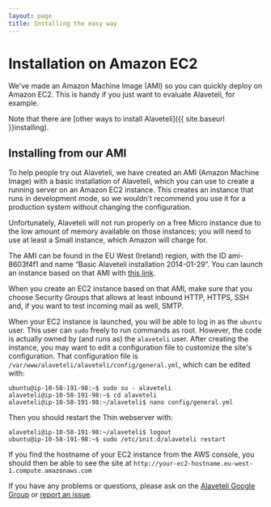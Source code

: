 ```yaml
---
layout: page
title: Installing the easy way
---
```


# Installation on Amazon EC2

<p class="lead">
	We've made an Amazon Machine Image (AMI) so you can quickly deploy on Amazon EC2. This is handy if you just want to evaluate Alaveteli, for example. 
</p>

Note that there are [other ways to install Alaveteli]({{ site.baseurl }}installing).

## Installing from our AMI 

To help people try out Alaveteli, we have created an AMI (Amazon Machine Image)
with a basic installation of Alaveteli, which you can use to create a running
server on an Amazon EC2 instance. This creates an instance that runs in
development mode, so we wouldn't recommend you use it for a production system
without changing the configuration.

Unfortunately, Alaveteli will not run properly on a free Micro
instance due to the low amount of memory available on those
instances; you will need to use at least a Small instance, which
Amazon will charge for.

The AMI can be found in the EU West (Ireland) region, with the ID ami-8603f4f1
and name “Basic Alaveteli installation 2014-01-29”. You can launch an instance
based on that AMI with [this
link](https://console.aws.amazon.com/ec2/home?region=eu-west-1#launchAmi=ami-8603f4f1).

When you create an EC2 instance based on that AMI, make sure that you choose
Security Groups that allows at least inbound HTTP, HTTPS, SSH and, if you want
to test incoming mail as well, SMTP.

When your EC2 instance is launched, you will be able to log in as the `ubuntu`
user. This user can `sudo` freely to run commands as root. However, the code is
actually owned by (and runs as) the `alaveteli` user. After creating the
instance, you may want to edit a configuration file to customize the site's
configuration. That configuration file is
`/var/www/alaveteli/alaveteli/config/general.yml`, which can be edited with:

    ubuntu@ip-10-58-191-98:~$ sudo su - alaveteli
    alaveteli@ip-10-58-191-98:~$ cd alaveteli
    alaveteli@ip-10-58-191-98:~/alaveteli$ nano config/general.yml

Then you should restart the Thin webserver with:

    alaveteli@ip-10-58-191-98:~/alaveteli$ logout
    ubuntu@ip-10-58-191-98:~$ sudo /etc/init.d/alaveteli restart

If you find the hostname of your EC2 instance from the AWS console, you should
then be able to see the site at
`http://your-ec2-hostname.eu-west-1.compute.amazonaws.com`

If you have any problems or questions, please ask on the [Alaveteli Google
Group](https://groups.google.com/forum/#!forum/alaveteli-dev) or [report an
issue](https://github.com/mysociety/alaveteli/issues?state=open).

